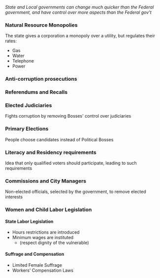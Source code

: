*State and Local governments can change much quicker than the Federal government, and have control over more aspects than the Federal gov't*

### Natural Resource Monopolies

The state gives a corporation a monopoly over a utility, but regulates their rates:

- Gas
- Water
- Telephone
- Power

### Anti-corruption prosecutions

### Referendums and Recalls

### Elected Judiciaries

Fights corruption by removing Bosses' control over judiciaries

### Primary Elections

People choose candidates instead of Political Bosses

### Literacy and Residency requirements

Idea that only qualified voters should participate, leading to such requirements

### Commissions and City Managers

Non-elected officials, selected by the government, to remove elected interests

### Women and Child Labor Legislation

#### State Labor Legislation

- Hours restrictions are introduced
- Minimum wages are instituted
	- (respect dignity of the vulnerable)

#### Suffrage and Compensation

- Limited Female Suffrage
- Workers' Compensation Laws
